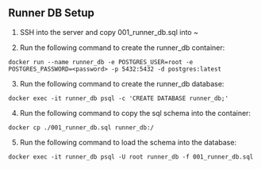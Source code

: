 ## Runner DB Setup

1. SSH into the server and copy 001_runner_db.sql into ~

2. Run the following command to create the runner_db container:
```
docker run --name runner_db -e POSTGRES_USER=root -e POSTGRES_PASSWORD=<password> -p 5432:5432 -d postgres:latest
```

3. Run the following command to create the runner_db database:
```
docker exec -it runner_db psql -c 'CREATE DATABASE runner_db;'
```

4. Run the following command to copy the sql schema into the container:

```
docker cp ./001_runner_db.sql runner_db:/
```

5. Run the following command to load the schema into the database:
```
docker exec -it runner_db psql -U root runner_db -f 001_runner_db.sql
```